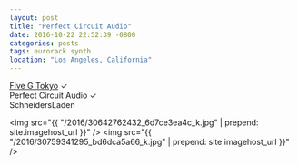 ```yaml
---
layout: post
title: "Perfect Circuit Audio"
date: 2016-10-22 22:52:39 -0800
categories: posts
tags: eurorack synth
location: "Los Angeles, California"
---
```


<a href="/posts/2016/03/09/five-g-tokyo.html">Five G Tokyo</a> &#x2713;<br />
Perfect Circuit Audio &#x2713;<br />
SchneidersLaden

<img src="{{ "/2016/30642762432_6d7ce3ea4c_k.jpg" | prepend: site.imagehost_url }}" />
<img src="{{ "/2016/30759341295_bd6dca5a66_k.jpg" | prepend: site.imagehost_url }}" />
